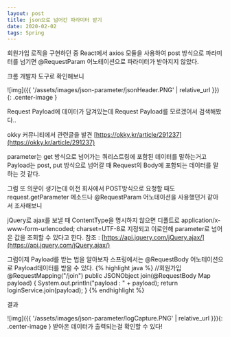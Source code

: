```yaml
---
layout: post
title: json으로 넘어간 파라미터 받기
date: 2020-02-02
tags: Spring
---
```


회원가입 로직을 구현하던 중
React에서 axios 모듈을 사용하여 post 방식으로 파라미터를 넘기면
@RequestParam 어노테이션으로 파라미터가 받아지지 않았다.

크롬 개발자 도구로 확인해보니 

![img]({{ '/assets/images/json-parameter/jsonHeader.PNG' | relative_url }}){: .center-image }

Request Payload에 데이터가 담겨있는데 
Request Payload를 모르겠어서 검색해봤다..

okky 커뮤니티에서 관련글을 발견
[https://okky.kr/article/291237](https://okky.kr/article/291237)

parameter는 get 방식으로 넘어가는 쿼리스트링에 포함된 데이터를 말하는거고
Payload는 post, put 방식으로 넘어갈 때 Request의 Body에 포함되는 데이터를 말하는 것 같다.

그럼 또 의문이 생기는데 이전 회사에서 POST방식으로 요청할 때도 request.getParameter 메소드나
@RequestParam 어노테이션을 사용했던거 같아서 조사해보니

jQuery로 ajax를 보낼 때 ContentType을 명시하지 않으면 디폴트로 application/x-www-form-urlencoded; charset=UTF-8로 지정되고
이로인해 parameter로 넘어온 값을 조회할 수 있다고 한다.
참조 : [https://api.jquery.com/jQuery.ajax/](https://api.jquery.com/jQuery.ajax/)



그럼이제 Payload를 받는 법을 알아보자
스프링에서는 @RequestBody 어노테이션으로 Payload데이터를 받을 수 있다.
{% highlight java %}
//회원가입
@RequestMapping("/join")
    public JSONObject join(@RequestBody Map payload) {
    System.out.println("payload : " + payload);
    return loginService.join(payload);
}
{% endhighlight %}

결과

![img]({{ '/assets/images/json-parameter/logCapture.PNG' | relative_url }}){: .center-image }
받아온 데이터가 출력되는걸 확인할 수 있다!
